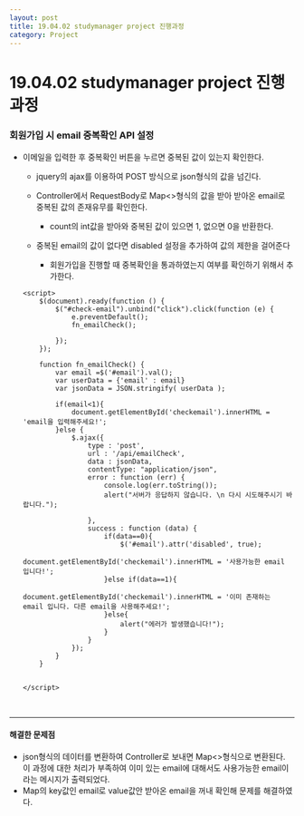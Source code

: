 ```yaml
---
layout: post
title: 19.04.02 studymanager project 진행과정
category: Project	
---
```


# 19.04.02 studymanager project 진행과정
### 회원가입 시 email 중복확인 API 설정
- 이메일을 입력한 후 중복확인 버튼을 누르면 중복된 값이 있는지 확인한다.
    - jquery의 ajax를 이용하여 POST 방식으로 json형식의 값을 넘긴다.

    - Controller에서 RequestBody로 Map<>형식의 값을 받아 받아온 email로 중복된 값의 존재유무를 확인한다.
        - count의 int값을 받아와 중복된 값이 있으면 1, 없으면 0을 반환한다.
    
    - 중복된 email의 값이 없다면 disabled 설정을 추가하여 값의 제한을 걸어준다
        - 회원가입을 진행할 때 중복확인을 통과하였는지 여부를 확인하기 위해서 추가한다.



    ```
    <script>
        $(document).ready(function () {
            $("#check-email").unbind("click").click(function (e) {
                e.preventDefault();
                fn_emailCheck();

            });
        });

        function fn_emailCheck() {
            var email =$('#email').val();
            var userData = {'email' : email}
            var jsonData = JSON.stringify( userData );

            if(email<1){
                document.getElementById('checkemail').innerHTML = 'email을 입력해주세요!';
            }else {
                $.ajax({
                    type : 'post',
                    url : '/api/emailCheck',
                    data : jsonData,
                    contentType: "application/json",
                    error : function (err) {
                        console.log(err.toString());
                        alert("서버가 응답하지 않습니다. \n 다시 시도해주시기 바랍니다.");

                    },
                    success : function (data) {
                        if(data==0){
                            $('#email').attr('disabled', true);
                            document.getElementById('checkemail').innerHTML = '사용가능한 email 입니다!';
                        }else if(data==1){
                            document.getElementById('checkemail').innerHTML = '이미 존재하는 email 입니다. 다른 email을 사용해주세요!';
                        }else{
                            alert("에러가 발생했습니다!");
                        }
                    }
                });
            }
        }


    </script>
    ``` 
    <br>
    
- - -

    
#### 해결한 문제점

- json형식의 데이터를 변환하여 Controller로 보내면 Map<>형식으로 변환된다. 이 과정에 대한 처리가 부족하여 이미 있는 email에 대해서도 사용가능한 email이라는 메시지가 출력되었다. 
- Map의 key값인 email로 value값안 받아온 email을 꺼내 확인해 문제를 해결하였다.